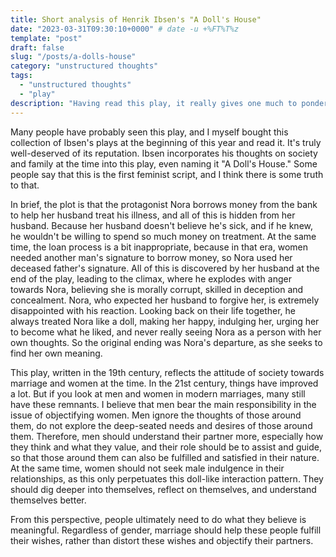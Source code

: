 ```yaml
---
title: Short analysis of Henrik Ibsen's "A Doll's House"
date: "2023-03-31T09:30:10+0000" # date -u +%FT%T%z
template: "post"
draft: false
slug: "/posts/a-dolls-house"
category: "unstructured thoughts"
tags:
  - "unstructured thoughts"
  - "play" 
description: "Having read this play, it really gives one much to ponder on. It has also sparked more thoughts on my own pattern of interacting with my partner."
---
```


Many people have probably seen this play, and I myself bought this collection of Ibsen's plays at the beginning of this year and read it. It's truly well-deserved of its reputation. Ibsen incorporates his thoughts on society and family at the time into this play, even naming it "A Doll's House." Some people say that this is the first feminist script, and I think there is some truth to that.

In brief, the plot is that the protagonist Nora borrows money from the bank to help her husband treat his illness, and all of this is hidden from her husband. Because her husband doesn't believe he's sick, and if he knew, he wouldn't be willing to spend so much money on treatment. At the same time, the loan process is a bit inappropriate, because in that era, women needed another man's signature to borrow money, so Nora used her deceased father's signature. All of this is discovered by her husband at the end of the play, leading to the climax, where he explodes with anger towards Nora, believing she is morally corrupt, skilled in deception and concealment. Nora, who expected her husband to forgive her, is extremely disappointed with his reaction. Looking back on their life together, he always treated Nora like a doll, making her happy, indulging her, urging her to become what he liked, and never really seeing Nora as a person with her own thoughts. So the original ending was Nora's departure, as she seeks to find her own meaning.

This play, written in the 19th century, reflects the attitude of society towards marriage and women at the time. In the 21st century, things have improved a lot. But if you look at men and women in modern marriages, many still have these remnants. I believe that men bear the main responsibility in the issue of objectifying women. Men ignore the thoughts of those around them, do not explore the deep-seated needs and desires of those around them. Therefore, men should understand their partner more, especially how they think and what they value, and their role should be to assist and guide, so that those around them can also be fulfilled and satisfied in their nature. At the same time, women should not seek male indulgence in their relationships, as this only perpetuates this doll-like interaction pattern. They should dig deeper into themselves, reflect on themselves, and understand themselves better.

From this perspective, people ultimately need to do what they believe is meaningful. Regardless of gender, marriage should help these people fulfill their wishes, rather than distort these wishes and objectify their partners.
